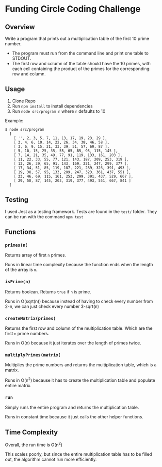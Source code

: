 # Funding Circle Coding Challenge

## Overview
Write a program that prints out a multiplication table of the first 10 prime number.
* The program must run from the command line and print one table to
STDOUT.
* The first row and column of the table should have the 10 primes, with each
cell containing the product of the primes for the corresponding row and
column.

## Usage
1. Clone Repo
2. Run `npm install` to install dependencies
3. Run `node src/program n` where `n` defaults to 10

Example:
```
$ node src/program
  [
    [ '', 2, 3, 5, 7, 11, 13, 17, 19, 23, 29 ],
    [ 2, 4, 6, 10, 14, 22, 26, 34, 38, 46, 58 ],
    [ 3, 6, 9, 15, 21, 33, 39, 51, 57, 69, 87 ],
    [ 5, 10, 15, 25, 35, 55, 65, 85, 95, 115, 145 ],
    [ 7, 14, 21, 35, 49, 77, 91, 119, 133, 161, 203 ],
    [ 11, 22, 33, 55, 77, 121, 143, 187, 209, 253, 319 ],
    [ 13, 26, 39, 65, 91, 143, 169, 221, 247, 299, 377 ],
    [ 17, 34, 51, 85, 119, 187, 221, 289, 323, 391, 493 ],
    [ 19, 38, 57, 95, 133, 209, 247, 323, 361, 437, 551 ],
    [ 23, 46, 69, 115, 161, 253, 299, 391, 437, 529, 667 ],
    [ 29, 58, 87, 145, 203, 319, 377, 493, 551, 667, 841 ]
  ]
```

## Testing
I used Jest as a testing framework.
Tests are found in the `test/` folder. They can be run with the command `npm test`

## Functions
### `primes(n)`
Returns array of first `n` primes.

Runs in linear time complexity because the function ends when the length of the array is `n`.

### `isPrime(n)`
Returns boolean. Returns `true` if `n` is prime.

Runs in O(sqrt(n)) because instead of having to check every number from 2-n, we can just check every number 3-sqrt(n)

### `createMatrix(primes)`
Returns the first row and column of the multiplication table. Which are the first `n` prime numbers.

Runs in O(n) because it just iterates over the length of primes twice.

### `multiplyPrimes(matrix)`
Multiplies the prime numbers and returns the multiplication table, which is a matrix.

Runs in O(n<sup>2</sup>) because it has to create the multiplication table and populate entire matrix.

### `run`
Simply runs the entire program and returns the multiplication table.

Runs in constant time because it just calls the other helper functions.

## Time Complexity
Overall, the run time is O(n<sup>2</sup>)

This scales poorly, but since the entire multiplication table has to be filled out, the algorithm cannot run more efficiently.
